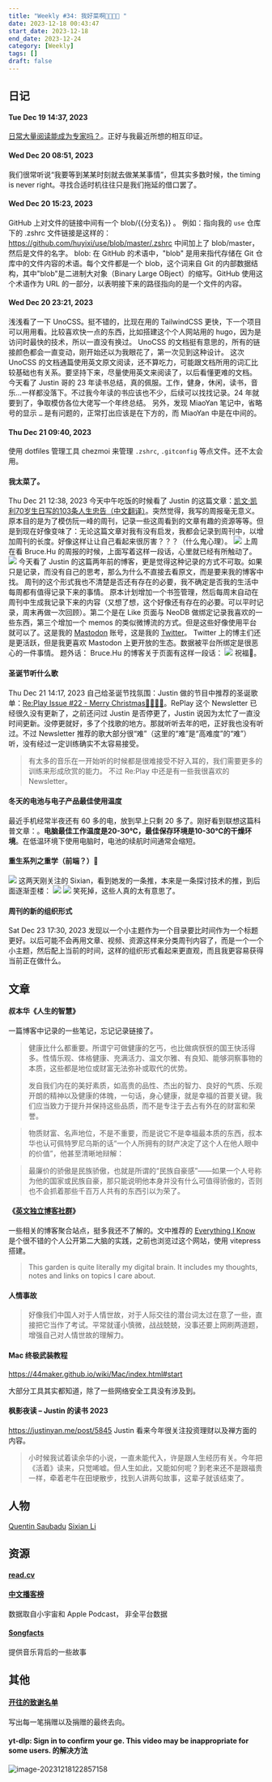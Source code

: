```yaml
---
title: "Weekly #34: 我好菜啊🎅🏻🎁🎄 "
date: 2023-12-18 00:43:47
start_date: 2023-12-18
end_date: 2023-12-24
category: [Weekly]
tags: []
draft: false
---
```


## 日记
#### Tue Dec 19 14:37, 2023
[日常大量阅读能成为专家吗？](https://tumutanzi.com/archives/17172)。正好与我最近所想的相互印证。

#### Wed Dec 20 08:51, 2023
我们很常听说“我要等到某某时刻就去做某某事情”，但其实多数时候，the timing is never right。寻找合适时机往往只是我们拖延的借口罢了。

#### Wed Dec 20 15:23, 2023
GitHub 上对文件的链接中间有一个 blob/{{分支名}} 。
例如：指向我的 `use` 仓库下的 .zshrc 文件链接是这样的：https://github.com/huyixi/use/blob/master/.zshrc
中间加上了 blob/master，然后是文件的名字。
blob: 在 GitHub 的术语中，"blob" 是用来指代存储在 Git 仓库中的文件内容的术语。每个文件都是一个 blob，这个词来自 Git 的内部数据结构，其中"blob"是二进制大对象（Binary Large OBject）的缩写。GitHub 使用这个术语作为 URL 的一部分，以表明接下来的路径指向的是一个文件的内容。

#### Wed Dec 20 23:21, 2023
浅浅看了一下 UnoCSS。挺不错的，比现在用的 TailwindCSS 更快，下一个项目可以用用看。比较喜欢快一点的东西，比如搭建这个个人网站用的 hugo，因为是访问时最快的技术，所以一直没有换过。
UnoCSS 的文档挺有意思的，所有的链接颜色都会一直变动，刚开始还以为我眼花了，第一次见到这种设计。
这次 UnoCSS 的文档通篇使用英文原文阅读，还不算吃力，可能跟文档所用的词汇比较基础也有关系。要坚持下来，尽量使用英文来阅读了，以后看懂更难的文档。
今天看了 Justin 哥的 23 年读书总结，真的佩服。工作，健身，休闲，读书，音乐…一样都没落下。不过我今年读的书应该也不少，后续可以找找记录。24 年就要到了，争取模仿各位大佬写一个年终总结。
另外，发现 MiaoYan 笔记中，省略号的显示 `…` 是有问题的，正常打出应该是在下方的，而 MiaoYan 中是在中间的。 

#### Thu Dec 21 09:40, 2023
使用 dotfiles 管理工具 chezmoi 来管理 `.zshrc`, `.gitconfig` 等点文件。还不太会用。

#### 我太菜了。
Thu Dec 21 12:38, 2023
今天中午吃饭的时候看了 Justin 的这篇文章：[凯文·凯利70岁生日写的103条人生忠告（中文翻译）](https://justinyan.me/post/4911)。突然觉得，我写的周报毫无意义。原本目的是为了模仿阮一峰的周刊，记录一些这周看到的文章有趣的资源等等。但是到现在好像变味了：无论这篇文章对我有没有启发，我都会记录到周刊中，以增加周刊的长度。好像这样让让自己看起来很厉害？？？（什么鬼心理）。
 ![](https://raw.githubusercontent.com/huyixi/Pics/main/uPic/XKGOAi.jpg)
上周在看 Bruce.Hu 的周报的时候，上面写着这样一段话，心里就已经有所触动了。
![](https://raw.githubusercontent.com/huyixi/Pics/main/uPic/co2JAj.jpg)
今天看了 Justin 的这篇两年前的博客，更是觉得这种记录的方式不可取。如果只是记录，而没有自己的思考，那么为什么不直接去看原文，而是要来我的博客中找。
周刊的这个形式我也不清楚是否还有存在的必要，我不确定是否我的生活中每周都有值得记录下来的事情。
原本计划增加一个书签管理，然后每周末自动在周刊中生成我记录下来的内容（又想了想，这个好像还有存在的必要。可以平时记录，周末再做一次回顾）。第二个是在 Like 页面与 NeoDB 做绑定记录我喜欢的一些东西，第三个增加一个 memos 的类似微博流的方式。但是这些好像使用平台就可以了。这是我的 [Mastodon](https://mastodon.social/@huyixi) 账号，这是我的 [Twitter](https://twitter.com/hihuyixi)。 Twitter 上的博主们还是更活跃，但是我更喜欢 Mastodon 上更开放的生态。数据被平台所绑定是很恶心的一件事情。
题外话：
Bruce.Hu 的博客关于页面有这样一段话：
![](https://raw.githubusercontent.com/huyixi/Pics/main/uPic/ZSYsXx.jpg)
祝福🌹。

#### 圣诞节听什么歌
Thu Dec 21 14:17, 2023
自己给圣诞节找氛围：Justin 做的节目中推荐的圣诞歌单：[Re:Play Issue #22 - Merry Christmas🎅🏻🎁🎄](https://newsletter.replay.cafe/re-play-cafe-issue-22/)。RePlay 这个 Newsletter 已经很久没有更新了，之前还问过 Justin 是否停更了，Justin 说因为太忙了一直没时间更新。没停更就好，多了个找歌的地方。那就听听去年的吧，正好我也没有听过。不过 Newsletter 推荐的歌大部分很“难”（这里的“难”是“高难度”的“难”）听，没有经过一定训练确实不太容易接受。
> 有太多的音乐在一开始听的时候都是很难接受不好入耳的，我们需要更多的训练来形成欣赏的能力。
不过 Re:Play 中还是有一些我很喜欢的 Newsletter。

#### 冬天的电池与电子产品最佳使用温度
最近手机经常半夜还有 60 多的电，放到早上只剩 20 多了。刚好看到联想这篇科普文章：[](https://mp.weixin.qq.com/s/B4wU1V5gNn3wqbHGyR6zWA)。**电脑最佳工作温度是20-30℃，最佳保存环境是10-30℃的干燥环境**。在低温环境下使用电脑时，电池的续航时间通常会缩短。

#### 重生系列之重学（前端？）🤣
![](https://raw.githubusercontent.com/huyixi/Pics/main/uPic/PcSuF0.jpg)
这两天刚关注的 Sixian，看到她发的一条推，本来是一条探讨技术的推，到后面逐渐歪楼：
![](https://raw.githubusercontent.com/huyixi/Pics/main/uPic/4KPih3.jpg)
![](https://raw.githubusercontent.com/huyixi/Pics/main/uPic/DDf1Lv.jpg)
笑死掉，这些人真的太有意思了。

#### 周刊的新的组织形式
Sat Dec 23 17:30, 2023
发现以一个小主题作为一个目录要比时间作为一个标题更好。以后可能不会再用文章、视频、资源这样来分类周刊内容了，而是一个一个小主题，然后配上当前的时间，这样的组织形式看起来更直观，而且我更容易获得当前正在做什么。

## 文章

#### 叔本华《人生的智慧》
一篇博客中记录的一些笔记，忘记记录链接了。

> 健康比什么都重要。所谓宁可做健康的乞丐，也比做病恹恹的国王快活得多。性情乐观、体格健康、充满活力、温文尔雅、有良知、能够洞察事物的本质，这些都是地位或财富无法弥补或取代的优势。
>
> 发自我们内在的美好素质，如高贵的品性、杰出的智力、良好的气质、乐观开朗的精神以及健康的体魄，一句话，身心健康，就是幸福的首要关键。我们应当致力于提升并保持这些品质，而不是专注于去占有外在的财富和荣誉。

>物质财富、名声地位，不是不重要，而是说它不是幸福最本质的东西，叔本华也认可佩特罗尼乌斯的话“一个人所拥有的财产决定了这个人在他人眼中的价值”，他甚至清晰地辩解：

>最廉价的骄傲是民族骄傲，也就是所谓的“民族自豪感”——如果一个人号称为他的国家或民族自豪，那只能说明他本身并没有什么可值得骄傲的，否则也不会抓着那些千百万人共有的东西引以为荣了。

#### 《[英文独立博客社群](https://anotherdayu.com/2023/5552/)》

一些相关的博客聚合站点，挺多我还不了解的。文中推荐的 [Everything I Know](https://wiki.nikiv.dev) 是个很不错的个人公开第二大脑的实践，之前也浏览过这个网站，使用 vitepress 搭建。

>This garden is quite literally my digital brain. It includes my thoughts, notes and links on topics I care about.

#### 人情事故

> 好像我们中国人对于人情世故，对于人际交往的潜台词太过在意了一些，直接把它当作了考试。平常就谨小慎微，战战兢兢，没事还要上网刷两道题，增强自己对人情世故的理解力。

#### Mac 终极武装教程

https://44maker.github.io/wiki/Mac/index.html#start

大部分工具其实都知道，除了一些网络安全工具没有涉及到。

#### 枫影夜读 – Justin 的读书 2023
https://justinyan.me/post/5845
Justin 看来今年很关注投资理财以及禅方面的内容。
> 小时候我试着读余华的小说，一直未能代入，许是跟人生经历有关。今年把《活着》读来，只觉唏嘘。但人生如此，又能如何呢？到老来还不是跟福贵一样，牵着老牛在田埂散步，找到人讲两句故事，这辈子就该结束了。


## 人物
[Quentin Saubadu](https://quentinsaubadu.com)
[Sixian Li](https://www.sixian.li)

## 资源

#### [read.cv](https://read.cv/)
#### [中文播客榜](https://xyzrank.com/#/)
数据取自小宇宙和 Apple Podcast， 非全平台数据
#### [Songfacts](https://songfacts.com)
提供音乐背后的一些故事

## 其他

#### [开往的致谢名单](https://www.travellings.cn/docs/thanks)

写出每一笔捐赠以及捐赠的最终去向。

#### yt-dlp: Sign in to confirm your ge. This video may be inappropriate for some users. 的解决方法 

![image-20231218122857158](https://raw.githubusercontent.com/huyixi/Pics/main/uPic/image-20231218122857158.png)
